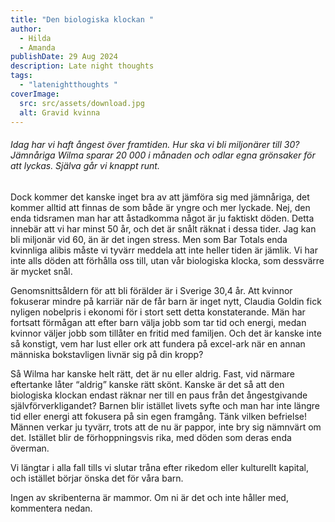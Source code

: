 ```yaml
---
title: "Den biologiska klockan "
author:
  - Hilda
  - Amanda
publishDate: 29 Aug 2024
description: Late night thoughts
tags:
  - "latenightthoughts "
coverImage:
  src: src/assets/download.jpg
  alt: Gravid kvinna
---
```

###### Idag har vi haft ångest över framtiden. Hur ska vi bli miljonärer till 30? Jämnåriga Wilma sparar 20 000 i månaden och odlar egna grönsaker för att lyckas. Själva går vi knappt runt. 

Dock kommer det kanske inget bra av att jämföra sig med jämnåriga, det kommer alltid att finnas de som både är yngre och mer lyckade. Nej, den enda tidsramen man har att åstadkomma något är ju faktiskt döden. Detta innebär att vi har minst 50 år, och det är snålt räknat i dessa tider. Jag kan bli miljonär vid 60, än är det ingen stress. Men som Bar Totals enda kvinnliga alibis måste vi tyvärr meddela att inte heller tiden är jämlik. Vi har inte alls döden att förhålla oss till, utan vår biologiska klocka, som dessvärre är mycket snål. 

Genomsnittsåldern för att bli förälder är i Sverige 30,4 år. Att kvinnor fokuserar mindre på karriär när de får barn är inget nytt, Claudia Goldin fick nyligen nobelpris i ekonomi för i stort sett detta konstaterande. Män har fortsatt förmågan att efter barn välja jobb som tar tid och energi, medan kvinnor väljer jobb som tillåter en fritid med familjen. Och det är kanske inte så konstigt, vem har lust eller ork att fundera på excel-ark när en annan människa bokstavligen livnär sig på din kropp?

Så Wilma har kanske helt rätt, det är nu eller aldrig. Fast, vid närmare eftertanke låter “aldrig” kanske rätt skönt. Kanske är det så att den biologiska klockan endast räknar ner till en paus från det ångestgivande självförverkligandet? Barnen blir istället livets syfte och man har inte längre tid eller energi att fokusera på sin egen framgång. Tänk vilken befrielse! Männen verkar ju tyvärr, trots att de nu är pappor, inte bry sig nämnvärt om det. Istället blir de förhoppningsvis rika, med döden som deras enda överman. 

Vi längtar i alla fall tills vi slutar tråna efter rikedom eller kulturellt kapital, och istället börjar önska det för våra barn. 

Ingen av skribenterna är mammor. Om ni är det och inte håller med, kommentera nedan.
